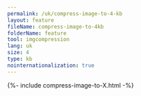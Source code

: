 ```yaml
---
permalink: /uk/compress-image-to-4-kb
layout: feature
fileName: compress-image-to-4kb
folderName: feature
tool: imgcompression
lang: uk
size: 4
type: kb
nointernationalization: true
---
```

{%- include compress-image-to-X.html -%}       
